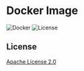 # Docker Image

![Docker](https://img.shields.io/github/workflow/status/starudream/docker-image/Docker/master?label=Docker&style=for-the-badge)
![License](https://img.shields.io/github/license/starudream/docker-image?style=for-the-badge)

## License

[Apache License 2.0](./LICENSE)
